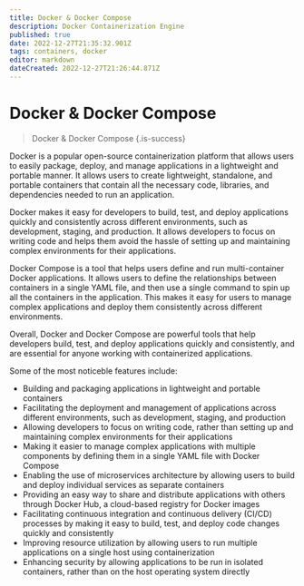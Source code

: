 ```yaml
---
title: Docker & Docker Compose
description: Docker Containerization Engine
published: true
date: 2022-12-27T21:35:32.901Z
tags: containers, docker
editor: markdown
dateCreated: 2022-12-27T21:26:44.871Z
---
```


# Docker & Docker Compose
> Docker & Docker Compose
{.is-success}

Docker is a popular open-source containerization platform that allows users to easily package, deploy, and manage applications in a lightweight and portable manner. It allows users to create lightweight, standalone, and portable containers that contain all the necessary code, libraries, and dependencies needed to run an application.

Docker makes it easy for developers to build, test, and deploy applications quickly and consistently across different environments, such as development, staging, and production. It allows developers to focus on writing code and helps them avoid the hassle of setting up and maintaining complex environments for their applications.

Docker Compose is a tool that helps users define and run multi-container Docker applications. It allows users to define the relationships between containers in a single YAML file, and then use a single command to spin up all the containers in the application. This makes it easy for users to manage complex applications and deploy them consistently across different environments.

Overall, Docker and Docker Compose are powerful tools that help developers build, test, and deploy applications quickly and consistently, and are essential for anyone working with containerized applications.

Some of the most noticeble features include:

- Building and packaging applications in lightweight and portable containers
- Facilitating the deployment and management of applications across different environments, such as development, staging, and production
- Allowing developers to focus on writing code, rather than setting up and maintaining complex environments for their applications
- Making it easier to manage complex applications with multiple components by defining them in a single YAML file with Docker Compose
- Enabling the use of microservices architecture by allowing users to build and deploy individual services as separate containers
- Providing an easy way to share and distribute applications with others through Docker Hub, a cloud-based registry for Docker images
- Facilitating continuous integration and continuous delivery (CI/CD) processes by making it easy to build, test, and deploy code changes quickly and consistently
- Improving resource utilization by allowing users to run multiple applications on a single host using containerization
- Enhancing security by allowing applications to be run in isolated containers, rather than on the host operating system directly